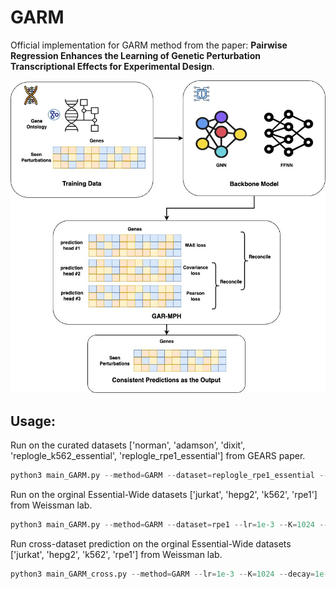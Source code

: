 # GARM
Official implementation for GARM method from the paper: **Pairwise Regression Enhances the Learning of Genetic Perturbation Transcriptional Effects for Experimental Design**.

<p align="center">
  <img src="figures/GAR-MPH.jpg" width="800" title="Sine">
</p>

## Usage:

Run on the curated datasets ['norman', 'adamson', 'dixit', 'replogle_k562_essential', 'replogle_rpe1_essential'] from GEARS paper.
```python
python3 main_GARM.py --method=GARM --dataset=replogle_rpe1_essential --lr=1e-3 --K=1024 --decay=1e-8  --layers=2 --batch_size=16 
```

Run on the orginal Essential-Wide datasets ['jurkat', 'hepg2', 'k562', 'rpe1'] from Weissman lab.
```python
python3 main_GARM.py --method=GARM --dataset=rpe1 --lr=1e-3 --K=1024 --decay=1e-8  --layers=2 --batch_size=16 
```

Run cross-dataset prediction on the orginal Essential-Wide datasets ['jurkat', 'hepg2', 'k562', 'rpe1'] from Weissman lab.
```python
python3 main_GARM_cross.py --method=GARM --lr=1e-3 --K=1024 --decay=1e-8  --layers=2 --batch_size=16 
```
